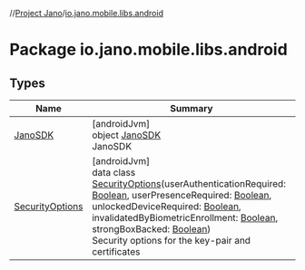 //[Project Jano](../../index.md)/[io.jano.mobile.libs.android](index.md)

# Package io.jano.mobile.libs.android

## Types

| Name | Summary |
|---|---|
| [JanoSDK](-jano-s-d-k/index.md) | [androidJvm]<br>object [JanoSDK](-jano-s-d-k/index.md)<br>JanoSDK |
| [SecurityOptions](-security-options/index.md) | [androidJvm]<br>data class [SecurityOptions](-security-options/index.md)(userAuthenticationRequired: [Boolean](https://kotlinlang.org/api/latest/jvm/stdlib/kotlin/-boolean/index.html), userPresenceRequired: [Boolean](https://kotlinlang.org/api/latest/jvm/stdlib/kotlin/-boolean/index.html), unlockedDeviceRequired: [Boolean](https://kotlinlang.org/api/latest/jvm/stdlib/kotlin/-boolean/index.html), invalidatedByBiometricEnrollment: [Boolean](https://kotlinlang.org/api/latest/jvm/stdlib/kotlin/-boolean/index.html), strongBoxBacked: [Boolean](https://kotlinlang.org/api/latest/jvm/stdlib/kotlin/-boolean/index.html))<br>Security options for the key-pair and certificates |
